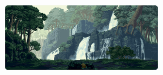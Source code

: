 <!--


[![1000x420](https://user-images.githubusercontent.com/438920/84861219-66036b00-b025-11ea-956b-0b5e009e0d78.gif "Monster")](https://github.com/91xcode)

-->

[![1000x420](https://raw.githubusercontent.com/91xcode/91xcode/master/github.gif "Monster")](https://github.com/91xcode)

